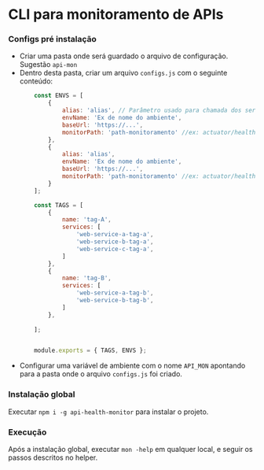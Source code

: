 # CLI para monitoramento de APIs

### Configs pré instalação
- Criar uma pasta onde será guardado o arquivo de configuração. Sugestão `api-mon`
- Dentro desta pasta, criar um arquivo `configs.js` com o seguinte conteúdo:
    ```js
        const ENVS = [
            {
                alias: 'alias', // Parâmetro usado para chamada dos serviços do ambiente
                envName: 'Ex de nome do ambiente',
                baseUrl: 'https://...',
                monitorPath: 'path-monitoramento' //ex: actuator/health, management/health
            },
            {
                alias: 'alias',
                envName: 'Ex de nome do ambiente',
                baseUrl: 'https://...',
                monitorPath: 'path-monitoramento' //ex: actuator/health, management/health
            }
        ];

        const TAGS = [
            {
                name: 'tag-A',
                services: [
                    'web-service-a-tag-a', 
                    'web-service-b-tag-a',
                    'web-service-c-tag-a',
                ]
            },
            {
                name: 'tag-B',
                services: [
                    'web-service-a-tag-b', 
                    'web-service-b-tag-b',
                ]
            },
            
        ];


        module.exports = { TAGS, ENVS };
    ```
- Configurar uma variável de ambiente com o nome `API_MON` apontando para a pasta onde o arquivo `configs.js` foi criado.

### Instalação global
Executar `npm i -g api-health-monitor` para instalar o projeto.

### Execução
Após a instalação global, executar `mon -help` em qualquer local, e seguir os passos descritos no helper.
